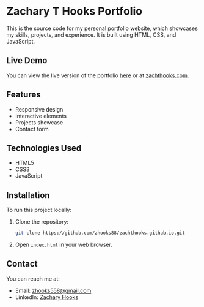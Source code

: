 # Zachary T Hooks Portfolio

This is the source code for my personal portfolio website, which showcases my skills, projects, and experience. It is built using HTML, CSS, and JavaScript.

## Live Demo
You can view the live version of the portfolio [here](https://zachthooks.github.io) or at [zachthooks.com](https://zachthooks.com).

## Features
- Responsive design
- Interactive elements
- Projects showcase
- Contact form

## Technologies Used
- HTML5
- CSS3
- JavaScript

## Installation
To run this project locally:
1. Clone the repository:
   ```bash
   git clone https://github.com/zhooks88/zachthooks.github.io.git
   ```
2. Open `index.html` in your web browser.

## Contact
You can reach me at:
- Email: zhooks558@gmail.com
- LinkedIn: [Zachary Hooks](https://www.linkedin.com/in/zachary-hooks-372871232/)
